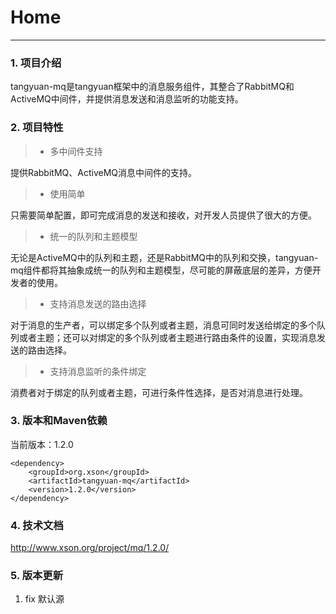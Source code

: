 # Home

------

### 1. 项目介绍

tangyuan-mq是tangyuan框架中的消息服务组件，其整合了RabbitMQ和ActiveMQ中间件，并提供消息发送和消息监听的功能支持。

### 2. 项目特性

> * 多中间件支持

提供RabbitMQ、ActiveMQ消息中间件的支持。

> * 使用简单

只需要简单配置，即可完成消息的发送和接收，对开发人员提供了很大的方便。

> * 统一的队列和主题模型

无论是ActiveMQ中的队列和主题，还是RabbitMQ中的队列和交换，tangyuan-mq组件都将其抽象成统一的队列和主题模型，尽可能的屏蔽底层的差异，方便开发者的使用。

> * 支持消息发送的路由选择

对于消息的生产者，可以绑定多个队列或者主题，消息可同时发送给绑定的多个队列或者主题；还可以对绑定的多个队列或者主题进行路由条件的设置，实现消息发送的路由选择。

> * 支持消息监听的条件绑定

消费者对于绑定的队列或者主题，可进行条件性选择，是否对消息进行处理。

### 3. 版本和Maven依赖

当前版本：1.2.0

	<dependency>
	    <groupId>org.xson</groupId>
	    <artifactId>tangyuan-mq</artifactId>
	    <version>1.2.0</version>
	</dependency>
	
### 4. 技术文档

<http://www.xson.org/project/mq/1.2.0/>

### 5. 版本更新

1. fix 默认源